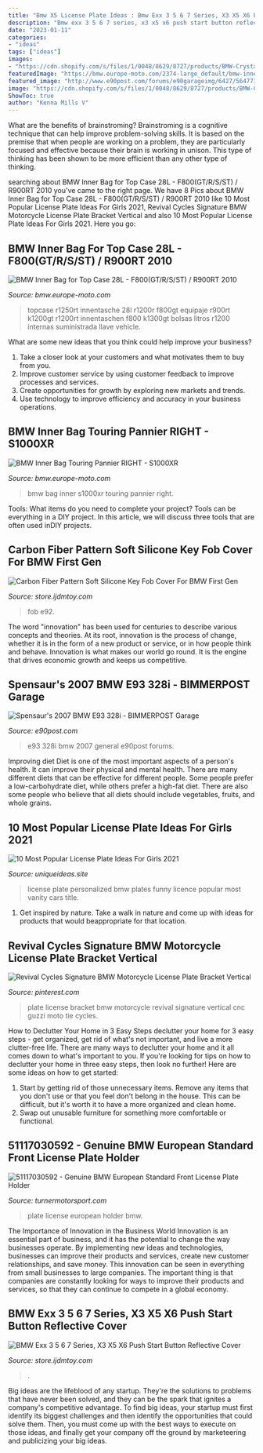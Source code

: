 ```yaml
---
title: "Bmw X5 License Plate Ideas : Bmw Exx 3 5 6 7 Series, X3 X5 X6 Push Start Button Reflective Cover"
description: "Bmw exx 3 5 6 7 series, x3 x5 x6 push start button reflective cover"
date: "2023-01-11"
categories:
- "ideas"
tags: ["ideas"]
images:
- "https://cdn.shopify.com/s/files/1/0048/8629/8727/products/BMW-Crystal-Push-Starter-10_140dae04-c16a-4344-8344-7408aaceea28_995x973.jpg?v=1574897085"
featuredImage: "https://bmw.europe-moto.com/2374-large_default/bmw-inner-bag-for-top-case-28l-f800-gt-r-s-st-r900rt-2010-k1200gt-r1200-r-rt-st-r1250rt.jpg"
featured_image: "http://www.e90post.com/forums/e90garageimg/6427/5647736379_996e0e31fa_b.jpg"
image: "https://cdn.shopify.com/s/files/1/0048/8629/8727/products/BMW-Crystal-Push-Starter-10_140dae04-c16a-4344-8344-7408aaceea28_995x973.jpg?v=1574897085"
ShowToc: true
author: "Kenna Mills V"
---
```



What are the benefits of brainstroming?
Brainstroming is a cognitive technique that can help improve problem-solving skills. It is based on the premise that when people are working on a problem, they are particularly focused and effective because their brain is working in unison. This type of thinking has been shown to be more efficient than any other type of thinking.

	

		
searching about BMW Inner Bag for Top Case 28L - F800(GT/R/S/ST) / R900RT 2010 you've came to the right page. We have 8 Pics about BMW Inner Bag for Top Case 28L - F800(GT/R/S/ST) / R900RT 2010 like 10 Most Popular License Plate Ideas For Girls 2021, Revival Cycles Signature BMW Motorcycle License Plate Bracket Vertical and also 10 Most Popular License Plate Ideas For Girls 2021. Here you go:
		
    
## BMW Inner Bag For Top Case 28L - F800(GT/R/S/ST) / R900RT 2010

<img loading=lazy src="https://bmw.europe-moto.com/2374-large_default/bmw-inner-bag-for-top-case-28l-f800-gt-r-s-st-r900rt-2010-k1200gt-r1200-r-rt-st-r1250rt.jpg" onerror="this.onerror=null;this.src='https://tse1.mm.bing.net/th?id=OIP.T6sSQgzqyn77WT01xMdaDAHaFj&amp;pid=15.1';" alt="BMW Inner Bag for Top Case 28L - F800(GT/R/S/ST) / R900RT 2010">

_Source: bmw.europe-moto.com_

>topcase r1250rt innentasche 28l r1200r f800gt equipaje r900rt k1200gt r1200rt innentaschen f800 k1300gt bolsas litros r1200 internas suministrada llave vehicle. 

	

What are some new ideas that you think could help improve your business?
1. Take a closer look at your customers and what motivates them to buy from you.
2. Improve customer service by using customer feedback to improve processes and services.
3. Create opportunities for growth by exploring new markets and trends. 
4. Use technology to improve efficiency and accuracy in your business operations.

    
## BMW Inner Bag Touring Pannier RIGHT - S1000XR

<img loading=lazy src="https://bmw.europe-moto.com/9190-large_default/bmw-inner-bag-touring-pannier-right-s1000xr-k69.jpg" onerror="this.onerror=null;this.src='https://tse2.mm.bing.net/th?id=OIP._eWa01EQ3S8GWFzujjAgFgHaFj&amp;pid=15.1';" alt="BMW Inner Bag Touring Pannier RIGHT - S1000XR">

_Source: bmw.europe-moto.com_

>bmw bag inner s1000xr touring pannier right. 

	

Tools: What items do you need to complete your project?
Tools can be everything in a DIY project. In this article, we will discuss three tools that are often used inDIY projects.

    
## Carbon Fiber Pattern Soft Silicone Key Fob Cover For BMW First Gen

<img loading=lazy src="https://cdn.shopify.com/s/files/1/0048/8629/8727/products/bmw-key-fob-cover-01_1498x1498.jpg?v=1595463103" onerror="this.onerror=null;this.src='https://tse3.mm.bing.net/th?id=OIP.uZ82ASZhHhtl18ozXoHH9AHaHa&amp;pid=15.1';" alt="Carbon Fiber Pattern Soft Silicone Key Fob Cover For BMW First Gen">

_Source: store.ijdmtoy.com_

>fob e92. 

	

The word "innovation" has been used for centuries to describe various concepts and theories. At its root, innovation is the process of change, whether it is in the form of a new product or service, or in how people think and behave. Innovation is what makes our world go round. It is the engine that drives economic growth and keeps us competitive.

    
## Spensaur&#039;s 2007 BMW E93 328i - BIMMERPOST Garage

<img loading=lazy src="http://www.e90post.com/forums/e90garageimg/6427/5647736379_996e0e31fa_b.jpg" onerror="this.onerror=null;this.src='https://tse1.mm.bing.net/th?id=OIP.sT7IHjVblx5LtBCp78N0CQHaFj&amp;pid=15.1';" alt="Spensaur&#039;s 2007 BMW E93 328i - BIMMERPOST Garage">

_Source: e90post.com_

>e93 328i bmw 2007 general e90post forums. 

	

Improving diet
Diet is one of the most important aspects of a person's health. It can improve their physical and mental health. There are many different diets that can be effective for different people. Some people prefer a low-carbohydrate diet, while others prefer a high-fat diet. There are also some people who believe that all diets should include vegetables, fruits, and whole grains.

    
## 10 Most Popular License Plate Ideas For Girls 2021

<img loading=lazy src="https://www.uniqueideas.site/wp-content/uploads/10til8-license-plate-on-750-bmw-personalized-license-plate-ideas.jpg" onerror="this.onerror=null;this.src='https://tse3.mm.bing.net/th?id=OIP.CuRk9V9ptW0TVRuy-95N6wHaEL&amp;pid=15.1';" alt="10 Most Popular License Plate Ideas For Girls 2021">

_Source: uniqueideas.site_

>license plate personalized bmw plates funny licence popular most vanity cars title. 

	

1. Get inspired by nature. Take a walk in nature and come up with ideas for products that would beappropriate for that location.

    
## Revival Cycles Signature BMW Motorcycle License Plate Bracket Vertical

<img loading=lazy src="https://i.pinimg.com/736x/e6/94/da/e694da7857a4862c89e6e104f57c054b.jpg" onerror="this.onerror=null;this.src='https://tse2.mm.bing.net/th?id=OIP.tgoDkzN3LZrYvBVH-yeJpwHaHa&amp;pid=15.1';" alt="Revival Cycles Signature BMW Motorcycle License Plate Bracket Vertical">

_Source: pinterest.com_

>plate license bracket bmw motorcycle revival signature vertical cnc guzzi moto tie cycles. 

	

How to Declutter Your Home in 3 Easy Steps
declutter your home for 3 easy steps - get organized, get rid of what's not important, and live a more clutter-free life.
There are many ways to declutter your home and it all comes down to what's important to you. If you're looking for tips on how to declutter your home in three easy steps, then look no further! Here are some ideas on how to get started: 

1. Start by getting rid of those unnecessary items. Remove any items that you don't use or that you feel don't belong in the house. This can be difficult, but it's worth it to have a more organized and clean home. 
2. Swap out unusable furniture for something more comfortable or functional.

    
## 51117030592 - Genuine BMW European Standard Front License Plate Holder

<img loading=lazy src="https://3a663eb0fef48c6d2d60-a88f8ebfcdb877ad223e888bfcb7f7ec.ssl.cf1.rackcdn.com/226391_x800.jpg" onerror="this.onerror=null;this.src='https://tse1.mm.bing.net/th?id=OIP.vjQGGPhME4Ql9aulmi_RQgHaFj&amp;pid=15.1';" alt="51117030592 - Genuine BMW European Standard Front License Plate Holder">

_Source: turnermotorsport.com_

>plate license european holder bmw. 

	

The Importance of Innovation in the Business World
Innovation is an essential part of business, and it has the potential to change the way businesses operate. By implementing new ideas and technologies, businesses can improve their products and services, create new customer relationships, and save money. This innovation can be seen in everything from small businesses to large companies. The important thing is that companies are constantly looking for ways to improve their products and services, so that they can continue to compete in a global economy.

    
## BMW Exx 3 5 6 7 Series, X3 X5 X6 Push Start Button Reflective Cover

<img loading=lazy src="https://cdn.shopify.com/s/files/1/0048/8629/8727/products/BMW-Crystal-Push-Starter-10_140dae04-c16a-4344-8344-7408aaceea28_995x973.jpg?v=1574897085" onerror="this.onerror=null;this.src='https://tse4.mm.bing.net/th?id=OIP.q_oRO_1Xb3APYOeCuBJDYwHaHP&amp;pid=15.1';" alt="BMW Exx 3 5 6 7 Series, X3 X5 X6 Push Start Button Reflective Cover">

_Source: store.ijdmtoy.com_

>. 

	

Big ideas are the lifeblood of any startup. They're the solutions to problems that have never been solved, and they can be the spark that ignites a company's competitive advantage. To find big ideas, your startup must first identify its biggest challenges and then identify the opportunities that could solve them. Then, you must come up with the best ways to execute on those ideas, and finally get your company off the ground by marketeering and publicizing your big ideas.

